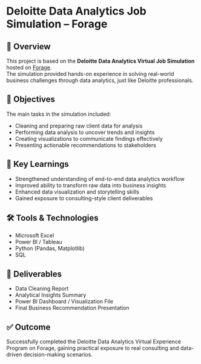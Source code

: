 # Deloitte Data Analytics Job Simulation – Forage

## 📘 Overview
This project is based on the **Deloitte Data Analytics Virtual Job Simulation** hosted on [Forage](https://www.theforage.com/).  
The simulation provided hands-on experience in solving real-world business challenges through data analytics, just like Deloitte professionals.

## 🎯 Objectives
The main tasks in the simulation included:
- Cleaning and preparing raw client data for analysis  
- Performing data analysis to uncover trends and insights  
- Creating visualizations to communicate findings effectively  
- Presenting actionable recommendations to stakeholders

## 🧠 Key Learnings
- Strengthened understanding of end-to-end data analytics workflow  
- Improved ability to transform raw data into business insights  
- Enhanced data visualization and storytelling skills  
- Gained exposure to consulting-style client deliverables

## 🛠️ Tools & Technologies
- Microsoft Excel  
- Power BI / Tableau  
- Python (Pandas, Matplotlib)  
- SQL  

## 📄 Deliverables
- Data Cleaning Report  
- Analytical Insights Summary  
- Power BI Dashboard / Visualization File  
- Final Business Recommendation Presentation  

## ✅ Outcome
Successfully completed the Deloitte Data Analytics Virtual Experience Program on Forage, gaining practical exposure to real consulting and data-driven decision-making scenarios.
